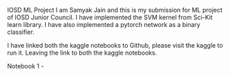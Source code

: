 IOSD ML Project
I am Samyak Jain and this is my submission for ML project of IOSD Junior Council.
I have implemented the SVM kernel from Sci-Kit learn library.
I have also implemented a pytorch network as a binary classifier.

I have linked both the kaggle notebooks to Github, please visit the kaggle to run it.
Leaving the link to both the kaggle notebooks.

Notebook 1 - 
